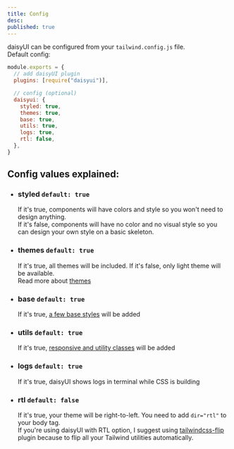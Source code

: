 ```yaml
---
title: Config
desc:
published: true
---
```


daisyUI can be configured from your `tailwind.config.js` file.  
Default config:

```js
module.exports = {
  // add daisyUI plugin
  plugins: [require("daisyui")],

  // config (optional)
  daisyui: {
    styled: true,
    themes: true,
    base: true,
    utils: true,
    logs: true,
    rtl: false,
  },
}
```

## Config values explained:

- ### styled `default: true`

  If it's true, components will have colors and style so you won't need to design anything.  
  If it's false, components will have no color and no visual style so you can design your own style on a basic skeleton.

- ### themes `default: true`

  If it's true, all themes will be included.
  If it's false, only light theme will be available.  
  Read more about [themes](/docs/themes)

- ### base `default: true`

  If it's true, [a few base styles](https://github.com/saadeghi/daisyui/blob/master/src/base) will be added

- ### utils `default: true`

  If it's true, [responsive and utility classes](https://github.com/saadeghi/daisyui/tree/master/src/utilities) will be added

- ### logs `default: true`

  If it's true, daisyUI shows logs in terminal while CSS is building

- ### rtl `default: false`

  If it's true, your theme will be right-to-left. You need to add `dir="rtl"` to your body tag.  
  If you're using daisyUI with RTL option, I suggest using [tailwindcss-flip](https://github.com/cvrajeesh/tailwindcss-flip) plugin because to flip all your Tailwind utilities automatically.
